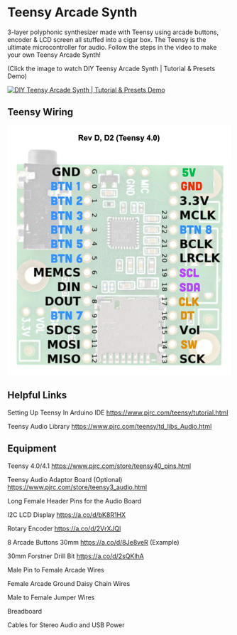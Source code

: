 # Teensy Arcade Synth
3-layer polyphonic synthesizer made with Teensy using arcade buttons, encoder &amp; LCD screen all stuffed into a cigar box. The Teensy is the ultimate microcontroller for audio. Follow the steps in the video to make your own Teensy Arcade Synth!

(Click the image to watch DIY Teensy Arcade Synth | Tutorial & Presets Demo)

[![DIY Teensy Arcade Synth | Tutorial & Presets Demo](https://img.youtube.com/vi/sXtFZuuaZ8I/0.jpg)](https://youtu.be/sXtFZuuaZ8I "DIY Teensy Arcade Synth | Tutorial & Presets Demo")


## Teensy Wiring
![Teensy Wiring](https://github.com/NickCulbertson/Teensy-Arcade-Synth/blob/main/Teensy-Wiring.jpg)


## Helpful Links
Setting Up Teensy In Arduino IDE
https://www.pjrc.com/teensy/tutorial.html

Teensy Audio Library
https://www.pjrc.com/teensy/td_libs_Audio.html


## Equipment
Teensy 4.0/4.1
https://www.pjrc.com/store/teensy40_pins.html

Teensy Audio Adaptor Board (Optional)
https://www.pjrc.com/store/teensy3_audio.html

Long Female Header Pins for the Audio Board 

I2C LCD Display
https://a.co/d/bK8R1HX

Rotary Encoder
https://a.co/d/2VrXJQl

8 Arcade Buttons 30mm
https://a.co/d/8Je8veR (Example)

30mm Forstner Drill Bit
https://a.co/d/2sQKlhA

Male Pin to Female Arcade Wires

Female Arcade Ground Daisy Chain Wires

Male to Female Jumper Wires

Breadboard

Cables for Stereo Audio and USB Power
